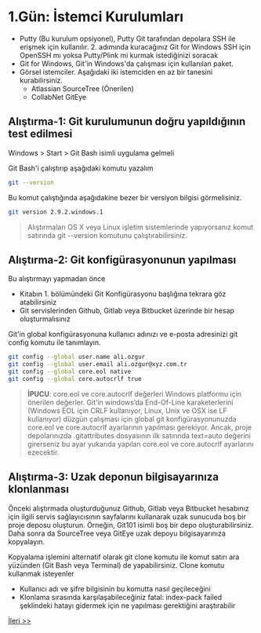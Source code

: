 # 1.Gün: İstemci Kurulumları

* Putty (Bu kurulum opsiyonel), Putty Git tarafından depolara  SSH ile erişmek için kullanılır. 2. adımında kuracağınız Git for Windows SSH için OpenSSH mı yoksa Putty/Plink mi kurmak istediğinizi soracak
* Git for Windows, Git'in Windows'da çalışması için kullanılan paket.
* Görsel istemciler. Aşağıdaki iki istemciden en az bir tanesini kurabilirsiniz.
  * Atlassian SourceTree (Önerilen)
  * CollabNet GitEye

## Alıştırma-1: Git kurulumunun doğru yapıldığının test edilmesi

Windows > Start > Git Bash isimli uygulama gelmeli

Git Bash'i çalıştırıp aşağıdaki komutu yazalım

``` bash
git --version
```

Bu komut çalıştığında aşağıdakine bezer bir versiyon bilgisi görmelisiniz.

```bash
git version 2.9.2.windows.1
```

> Alıştırmaları OS X veya Linux işletim sistemlerinde yapıyorsanız komut satırında git --version komutunu  çalıştırabilirsiniz.

## Alıştırma-2: Git konfigürasyonunun yapılması

Bu alıştırmayı yapmadan önce
* Kitabın 1. bölümündeki Git Konfigürasyonu başlığına tekrara göz atabilirsiniz
* Git servislerinden Github, Gitlab veya Bitbucket üzerinde bir hesap oluşturmalısınız

Git'in global konfigürasyonuna kullanıcı adınızı ve e-posta adresinizi git config  komutu ile tanımlayın.

```bash
git config --global user.name ali.ozgur
git config --global user.email ali.ozgur@xyz.com.tr
git config --global core.eol native
git config --global core.autocrlf true
```

> **İPUCU**: core.eol ve core.autocrlf değerleri Windows platformu için  önerilen değerler. Git’in windows’da End-Of-Line karaketerlerini (Windows EOL için CRLF kullanıyor, Linux, Unix ve OSX ise LF kullanıyor) düzgün çalışması için global git konfigürasyonunuzda core.eol ve core.autocrlf ayarlarının yapılması gerekiyor. Ancak, proje depolarınızda .gitattributes dosyasının ilk satırında text=auto değerini girerseniz bu ayar yukarıda yapılan core.eol ve core.autocrlf ayarlarını ezecektir.


## Alıştırma-3: Uzak deponun bilgisayarınıza klonlanması

Önceki alıştırmada oluşturduğunuz Github, Gitlab veya Bitbucket hesabınız için ilgili servis sağlayıcısının sayfalarını kullanarak uzak sunucuda boş bir proje deposu oluşturun. Örneğin, Git101 isimli boş bir depo oluşturabilirsiniz. Daha sonra da  SourceTree veya GitEye uzak depoyu bilgisayarınıza kopyalayın.

Kopyalama işlemini alternatif olarak git clone komutu ile komut satırı ara yüzünden (Git Bash veya Terminal) de yapabilirsiniz. Clone komutu kullanmak isteyenler 

* Kullanıcı adı ve şifre bilgisinin bu komutta nasıl geçileceğini
* Klonlama sırasında karşılaşabileceğiniz fatal: index-pack failed şeklindeki hatayı gidermek için ne yapılması gerektiğini araştırabilir

[İleri >>](Gun_02.md)